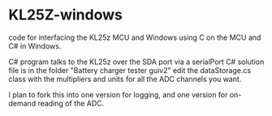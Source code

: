# KL25Z-windows
code for interfacing the KL25z MCU and Windows using C on the MCU and C# in Windows.

C# program talks to the KL25z over the SDA port via a serialPort
  C# solution file is in the folder "Battery charger tester guiv2"
edit the dataStorage.cs class with the multipliers and units for all the ADC channels you want.

I plan to fork this into one version for logging, and one version for on-demand reading of the ADC.
